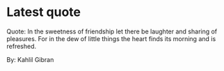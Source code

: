 # Latest quote 

Quote: In the sweetness of friendship let there be laughter and sharing of pleasures. For in the dew of little things the heart finds its morning and is refreshed. 

By: Kahlil Gibran